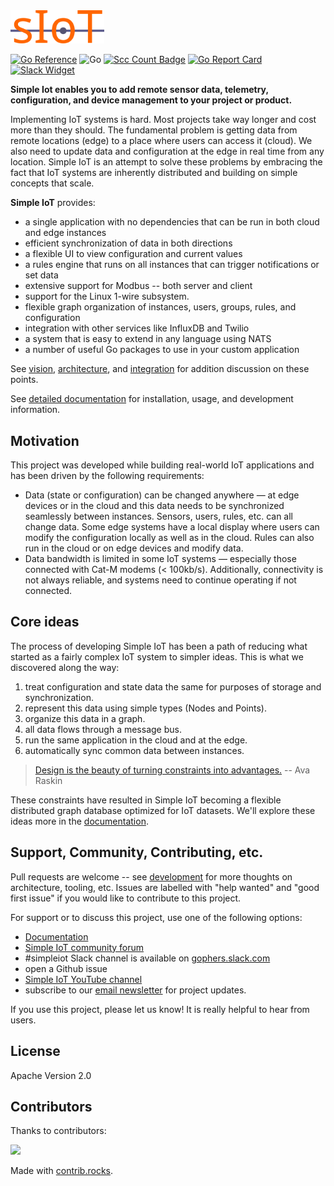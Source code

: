 <img src="docs/images/siot-logo.png?raw=true" width="150">

[![Go Reference](https://pkg.go.dev/badge/github.com/simpleiot/simpleiot.svg)](https://pkg.go.dev/github.com/simpleiot/simpleiot)
![Go](https://github.com/simpleiot/simpleiot/workflows/Go/badge.svg?branch=master)
[![Scc Count Badge](https://sloc.xyz/github/simpleiot/simpleiot/?category=code)](https://github.com/simpleiot/simpleiot/)
[![Go Report Card](https://goreportcard.com/badge/github.com/simpleiot/simpleiot)](https://goreportcard.com/report/github.com/simpleiot/simpleiot)
[![Slack Widget](https://img.shields.io/badge/join-us%20on%20slack-gray.svg?longCache=true&logo=slack&colorB=red)](http://gophers.slack.com/messages/simpleiot)

**Simple Iot enables you to add remote sensor data, telemetry, configuration,
and device management to your project or product.**

Implementing IoT systems is hard. Most projects take way longer and cost more
than they should. The fundamental problem is getting data from remote locations
(edge) to a place where users can access it (cloud). We also need to update data
and configuration at the edge in real time from any location. Simple IoT is an
attempt to solve these problems by embracing the fact that IoT systems are
inherently distributed and building on simple concepts that scale.

**Simple IoT** provides:

- a single application with no dependencies that can be run in both cloud and
  edge instances
- efficient synchronization of data in both directions
- a flexible UI to view configuration and current values
- a rules engine that runs on all instances that can trigger notifications or
  set data
- extensive support for Modbus -- both server and client
- support for the Linux 1-wire subsystem.
- flexible graph organization of instances, users, groups, rules, and
  configuration
- integration with other services like InfluxDB and Twilio
- a system that is easy to extend in any language using NATS
- a number of useful Go packages to use in your custom application

See [vision](docs/ref/vision.md), [architecture](docs/ref/architecture.md), and
[integration](docs/ref/integration.md) for addition discussion on these points.

See [detailed documentation](https://docs.simpleiot.org) for installation,
usage, and development information.

## Motivation

This project was developed while building real-world IoT applications and has
been driven by the following requirements:

- Data (state or configuration) can be changed anywhere — at edge devices or in
  the cloud and this data needs to be synchronized seamlessly between instances.
  Sensors, users, rules, etc. can all change data. Some edge systems have a
  local display where users can modify the configuration locally as well as in
  the cloud. Rules can also run in the cloud or on edge devices and modify data.
- Data bandwidth is limited in some IoT systems — especially those connected
  with Cat-M modems (< 100kb/s). Additionally, connectivity is not always
  reliable, and systems need to continue operating if not connected.

## Core ideas

The process of developing Simple IoT has been a path of reducing what started as
a fairly complex IoT system to simpler ideas. This is what we discovered along
the way:

1. treat configuration and state data the same for purposes of storage and
   synchronization.
2. represent this data using simple types (Nodes and Points).
3. organize this data in a graph.
4. all data flows through a message bus.
5. run the same application in the cloud and at the edge.
6. automatically sync common data between instances.

> [Design is the beauty of turning constraints into advantages.](https://www.webstock.org.nz/talks/design-is-the-beauty-of-turning-constraints-into-advantages/)
> -- Ava Raskin

These constraints have resulted in Simple IoT becoming a flexible distributed
graph database optimized for IoT datasets. We'll explore these ideas more in the
[documentation](https://docs.simpleiot.org).

## Support, Community, Contributing, etc.

Pull requests are welcome -- see [development](docs/ref/development.md) for more
thoughts on architecture, tooling, etc. Issues are labelled with "help wanted"
and "good first issue" if you would like to contribute to this project.

For support or to discuss this project, use one of the following options:

- [Documentation](https://docs.simpleiot.org)
- [Simple IoT community forum](https://community.tmpdir.org/c/simple-iot/5)
- #simpleiot Slack channel is available on
  [gophers.slack.com](https://gophers.slack.com/messages/simpleiot/)
- open a Github issue
- [Simple IoT YouTube channel](https://www.youtube.com/@simple-iot)
- subscribe to our [email newsletter](https://tmpdir.ck.page/196d1fb480) for
  project updates.

If you use this project, please let us know! It is really helpful to hear from
users.

## License

Apache Version 2.0

## Contributors

Thanks to contributors:

<a href="https://github.com/simpleiot/simpleiot/graphs/contributors">
  <img src="https://contrib.rocks/image?repo=simpleiot/simpleiot" />
</a>

Made with [contrib.rocks](https://contrib.rocks).
